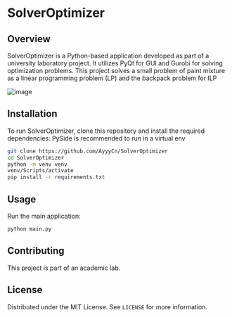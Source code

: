 # SolverOptimizer

## Overview

SolverOptimizer is a Python-based application developed as part of a university laboratory project. It utilizes PyQt for GUI and Gurobi for solving optimization problems. 
This project solves a small problem of paint mixture as a linear programming problem (LP) and the backpack problem for ILP

![image](https://github.com/user-attachments/assets/a7da1389-70ab-40fb-bc49-236f487ebd42)

## Installation

To run SolverOptimizer, clone this repository and install the required dependencies:
PySide is recommended to run in a virtual env

```bash
git clone https://github.com/AyyyCn/SolverOptimizer
cd SolverOptimizer
python -m venv venv
venv/Scripts/activate
pip install -r requirements.txt
```

## Usage

Run the main application:

```bash
python main.py
```

## Contributing

This project is part of an academic lab. 
## License

Distributed under the MIT License. See `LICENSE` for more information.
